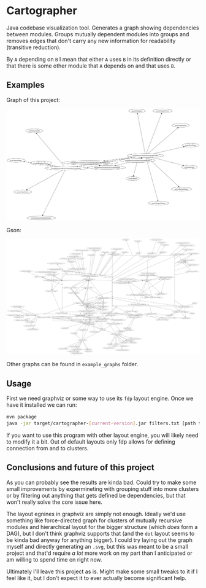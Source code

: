 # Cartographer

Java codebase visualization tool. Generates a graph showing dependencies between
modules. Groups mutually dependent modules into groups and removes edges that
don't carry any new information for readability (transitive reduction).

By `A` depending on `B` I mean that either `A` uses `B` in its definition
directly or that there is some other module that `A` depends on and that uses
`B`.

## Examples

Graph of this project:

![](example_graphs/cartographer.svg)

Gson:

![](example_graphs/gson.svg)

Other graphs can be found in `example_graphs` folder.

## Usage

First we need graphviz or some way to use its `fdp` layout engine. Once we have
it installed we can run:

```sh
mvn package
java -jar target/cartographer-[current-version].jar filters.txt [path to jar you want to graph] | fdp -Tsvg > output_file.svg
```

If you want to use this program with other layout engine, you will likely
need to modify it a bit. Out of default layouts only fdp allows for defining
connection from and to clusters.

## Conclusions and future of this project

As you can probably see the results are kinda bad. Could try to make some small
improvements by expermineting with grouping stuff into more clusters or by
filtering out anything that gets defined be dependencies, but that won't really
solve the core issue here.

The layout egnines in graphviz are simply not enough. Ideally we'd use something
like force-directed graph for clusters of mutually recursive modules and
hierarchical layout for the bigger structure (which *does* form a DAG), but
I don't think graphviz supports that (and the `dot` layout seems to be kinda
bad anyway for anything bigger). I could try laying out the graph myself and
directly generating an `.svg`, but this was meant to be a small project and
that'd require *a lot* more work on my part than I anticipated or am willing to
spend time on right now.

Ultimately I'll leave this project as is. Might make some small tweaks to it if
I feel like it, but I don't expect it to ever actually become significant help.
